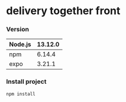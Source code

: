 # delivery together front



### Version
| Node.js                                | 13.12.0 |
| ------------------------------------------------------------ | ------------------------------------------------------------ |
| npm | 6.14.4                                                  |
| expo                      | 3.21.1                                        |

### Install project
```npm install```



